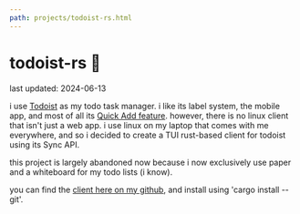 ```yaml
---
path: projects/todoist-rs.html
---
```

# todoist-rs 🦀

last updated: 2024-06-13

i use [Todoist](https://todoist.com) as my todo task manager. i like its label system, the mobile app, and most of all its [Quick Add feature](https://todoist.com/help/articles/use-task-quick-add-in-todoist-va4Lhpzz). however, there is no linux client that isn't just a web app. i use linux on my laptop that comes with me everywhere, and so i decided to create a TUI rust-based client for todoist using its Sync API.

this project is largely abandoned now because i now exclusively use paper and a whiteboard for my todo lists (i know).

<!-- currently it can: -->

<!-- - create a task using quick add -->
  <!-- - this means no description can be set right now -->
<!-- - display a list of all currently uncompleted tasks -->
<!-- - can display the title, priority, description, and due date of a currently uncompleted task -->
<!-- - can mark any currently uncompleted task as complete -->

<!-- i don't know how it interacts with different projects or collaborators, and have no plans to find out because i don't use these features. -->

<!-- i have plans to implement: -->

<!-- - better error handling -->
<!-- - maybe if i can work out non-blocking api requests so it doesn't feel as slow -->

you can find the [client here on my github](https://github.com/blltrx/todoist-rs), and install using 'cargo install --git'.

